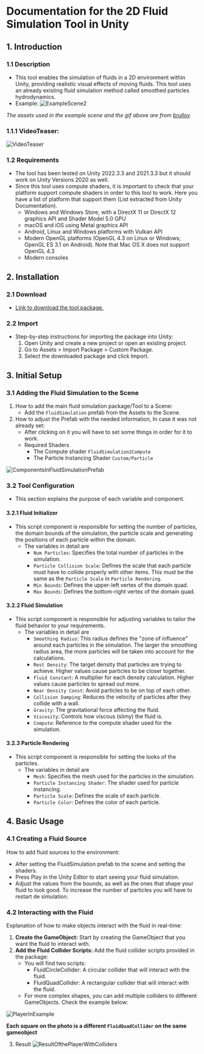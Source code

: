 # Documentation for the 2D Fluid Simulation Tool in Unity

## 1. Introduction

### 1.1 Description
-  This tool enables the simulation of fluids in a 2D environment within Unity, providing realistic visual effects of moving fluids. This tool uses an already existing fluid simulation method called smoothed particles hydrodynamics. 
-  Example:
![ExampleScene2](https://github.com/Loproxi/TFG-FluidSimulation/assets/79161178/ffaa8645-a2c3-4c80-98f9-a6cb7866dcc7)

*The assets used in the example scene and the gif above are from [brullov](https://brullov.itch.io/oak-woods)*

### 1.1.1 VideoTeaser:
![VideoTeaser](https://youtu.be/LHYGvYJ7tsg)

### 1.2 Requirements
-  The tool has been tested on Unity 2022.3.3 and 2021.3.3 but it should work on Unity Versions 2020 as well.
-  Since this tool uses compute shaders, it is important to check that your platform support compute shaders in order to this tool to work. Here you have a list of platform that support them (List extracted from Unity Documentation).
    - Windows and Windows Store, with a DirectX 11 or DirectX 12 graphics API and Shader Model 5.0 GPU
    - macOS and iOS using Metal graphics API
    - Android, Linux and Windows platforms with Vulkan API
    - Modern OpenGL platforms (OpenGL 4.3 on Linux or Windows; OpenGL ES 3.1 on Android). Note that Mac OS X does not
      support OpenGL 4.3
    - Modern consoles

## 2. Installation
### 2.1 Download
-  [Link to download the tool package.](https://github.com/Loproxi/TFG-FluidSimulation/releases/tag/v1.0)
### 2.2 Import
-  Step-by-step instructions for importing the package into Unity:
    1. Open Unity and create a new project or open an existing project.
    2. Go to Assets > Import Package > Custom Package.
    3. Select the downloaded package and click Import.
## 3. Initial Setup
### 3.1 Adding the Fluid Simulation to the Scene
1.  How to add the main fluid simulation package/Tool to a Scene:
    -  Add the `FluidSimulation` prefab from the Assets to the Scene.
2.  How to adjust the Prefab with the needed information, In case it was not already set:
    - After clicking on it you will have to set some things in order for it to work.
    - Required Shaders
        - The Compute shader `FluidSimulation2Compute` 
        - The Particle Instancing Shader `Custom/Particle`
  
![ComponentsInFluidSimulationPrefab](https://github.com/Loproxi/TFG-FluidSimulation/assets/79161178/073a2026-04f0-43cf-87a3-fc47312d5174)

### 3.2 Tool Configuration
- This section explains the purpose of each variable and component.
#### 3.2.1 Fluid Initializer
- This script component is responsible for setting the number of particles, the domain bounds of the simulation, the particle scale and generating the positions of each particle within the domain.
    - The variables in detail are
        - `Num Particles`: Specifies the total number of particles in the simulation.
        - `Particle Collision Scale`: Defines the scale that each particle must have to collide properly with other items. This must be the same as the `Particle Scale` in `Particle Rendering`.
        - `Min Bounds`: Defines the upper-left vertex of the domain quad.
        - `Max Bounds`: Defines the bottom-right vertex of the domain quad.
#### 3.2.2 Fluid Simulation 
- This script component is responsible for adjusting variables to tailor the fluid behavior to your requirements.
    - The variables in detail are
        - `Smoothing Radius`: This radius defines the "zone of influence" around each particles in the simulation. The larger the smoothing radius area, the more particles will be taken into account for the calculations. 
        - `Rest Density`: The target density that particles are trying to achieve. Higher values cause particles to be closer together.
        - `Fluid Constant`: A multiplier for each density calculation. Higher values cause particles to spread out more.
        - `Near Density Const`: Avoid particles to be on top of each other.
        - `Collision Damping`: Reduces the velocity of particles after they collide with a wall.
        - `Gravity`: The gravitational force affecting the fluid.
        - `Viscosity`: Controls how viscous (slimy) the fluid is.
        - `Compute`: Reference to the compute shader used for the simulation.
#### 3.2.3 Particle Rendering
- This script component is responsible for setting the looks of the particles.
    - The variables in detail are
        - `Mesh`: Specifies the mesh used for the particles in the simulation.
        - `Particle Instancing Shader`: The shader used for particle instancing.
        - `Particle Scale`: Defines the scale of each particle.
        - `Particle Color`: Defines the color of each particle.

## 4. Basic Usage
### 4.1 Creating a Fluid Source
How to add fluid sources to the environment:
- After setting the FluidSimulation prefab to the scene and setting the shaders.
- Press Play in the Unity Editor to start seeing your fluid simulation.
- Adjust the values from the bounds, as well as the ones that shape your fluid to look good. To increase the number of particles you will have to restart de simulation.
### 4.2 Interacting with the Fluid
Explanation of how to make objects interact with the fluid in real-time:

1. **Create the GameObject:** Start by creating the GameObject that you want the fluid to interact with.
2. **Add the Fluid Collider Scripts:** Add the fluid collider scripts provided in the package:
    - You will find two scripts:
        - FluidCircleCollider: A circular collider that will interact with the fluid.
        - FluidQuadCollider: A rectangular collider that will interact with the fluid.
    - For more complex shapes, you can add multiple colliders to different GameObjects. Check the example below:
      
![PlayerInExample](https://github.com/Loproxi/TFG-FluidSimulation/assets/79161178/b122a8c8-c3eb-4258-9e0d-6ab8ab6f824f)

**Each square on the photo is a different `FluidQuadCollider` on the same gameobject**

3. Result
![ResultOfthePlayerWithColliders](https://github.com/Loproxi/TFG-FluidSimulation/assets/79161178/7331a9d5-2f4e-4ef5-89a0-fe09cbc1a32c)
